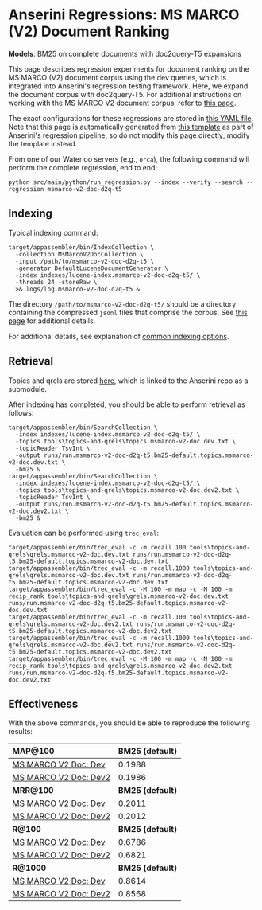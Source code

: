 # Anserini Regressions: MS MARCO (V2) Document Ranking

**Models**: BM25 on complete documents with doc2query-T5 expansions

This page describes regression experiments for document ranking on the MS MARCO (V2) document corpus using the dev queries, which is integrated into Anserini's regression testing framework.
Here, we expand the document corpus with doc2query-T5.
For additional instructions on working with the MS MARCO V2 document corpus, refer to [this page](../../docs/experiments-msmarco-v2.md).

The exact configurations for these regressions are stored in [this YAML file](../../src/main/resources/regression/msmarco-v2-doc-d2q-t5.yaml).
Note that this page is automatically generated from [this template](../../src/main/resources/docgen/templates/msmarco-v2-doc-d2q-t5.template) as part of Anserini's regression pipeline, so do not modify this page directly; modify the template instead.

From one of our Waterloo servers (e.g., `orca`), the following command will perform the complete regression, end to end:

```
python src/main/python/run_regression.py --index --verify --search --regression msmarco-v2-doc-d2q-t5
```

## Indexing

Typical indexing command:

```
target/appassembler/bin/IndexCollection \
  -collection MsMarcoV2DocCollection \
  -input /path/to/msmarco-v2-doc-d2q-t5 \
  -generator DefaultLuceneDocumentGenerator \
  -index indexes/lucene-index.msmarco-v2-doc-d2q-t5/ \
  -threads 24 -storeRaw \
  >& logs/log.msmarco-v2-doc-d2q-t5 &
```

The directory `/path/to/msmarco-v2-doc-d2q-t5/` should be a directory containing the compressed `jsonl` files that comprise the corpus.
See [this page](../../docs/experiments-msmarco-v2.md) for additional details.

For additional details, see explanation of [common indexing options](../../docs/common-indexing-options.md).

## Retrieval

Topics and qrels are stored [here](https://github.com/castorini/anserini-tools/tree/master/topics-and-qrels), which is linked to the Anserini repo as a submodule.

After indexing has completed, you should be able to perform retrieval as follows:

```
target/appassembler/bin/SearchCollection \
  -index indexes/lucene-index.msmarco-v2-doc-d2q-t5/ \
  -topics tools\topics-and-qrels\topics.msmarco-v2-doc.dev.txt \
  -topicReader TsvInt \
  -output runs/run.msmarco-v2-doc-d2q-t5.bm25-default.topics.msmarco-v2-doc.dev.txt \
  -bm25 &
target/appassembler/bin/SearchCollection \
  -index indexes/lucene-index.msmarco-v2-doc-d2q-t5/ \
  -topics tools\topics-and-qrels\topics.msmarco-v2-doc.dev2.txt \
  -topicReader TsvInt \
  -output runs/run.msmarco-v2-doc-d2q-t5.bm25-default.topics.msmarco-v2-doc.dev2.txt \
  -bm25 &
```

Evaluation can be performed using `trec_eval`:

```
target/appassembler/bin/trec_eval -c -m recall.100 tools\topics-and-qrels\qrels.msmarco-v2-doc.dev.txt runs/run.msmarco-v2-doc-d2q-t5.bm25-default.topics.msmarco-v2-doc.dev.txt
target/appassembler/bin/trec_eval -c -m recall.1000 tools\topics-and-qrels\qrels.msmarco-v2-doc.dev.txt runs/run.msmarco-v2-doc-d2q-t5.bm25-default.topics.msmarco-v2-doc.dev.txt
target/appassembler/bin/trec_eval -c -M 100 -m map -c -M 100 -m recip_rank tools\topics-and-qrels\qrels.msmarco-v2-doc.dev.txt runs/run.msmarco-v2-doc-d2q-t5.bm25-default.topics.msmarco-v2-doc.dev.txt
target/appassembler/bin/trec_eval -c -m recall.100 tools\topics-and-qrels\qrels.msmarco-v2-doc.dev2.txt runs/run.msmarco-v2-doc-d2q-t5.bm25-default.topics.msmarco-v2-doc.dev2.txt
target/appassembler/bin/trec_eval -c -m recall.1000 tools\topics-and-qrels\qrels.msmarco-v2-doc.dev2.txt runs/run.msmarco-v2-doc-d2q-t5.bm25-default.topics.msmarco-v2-doc.dev2.txt
target/appassembler/bin/trec_eval -c -M 100 -m map -c -M 100 -m recip_rank tools\topics-and-qrels\qrels.msmarco-v2-doc.dev2.txt runs/run.msmarco-v2-doc-d2q-t5.bm25-default.topics.msmarco-v2-doc.dev2.txt
```

## Effectiveness

With the above commands, you should be able to reproduce the following results:

| **MAP@100**                                                                                                  | **BM25 (default)**|
|:-------------------------------------------------------------------------------------------------------------|-----------|
| [MS MARCO V2 Doc: Dev](https://microsoft.github.io/msmarco/TREC-Deep-Learning.html)                          | 0.1988    |
| [MS MARCO V2 Doc: Dev2](https://microsoft.github.io/msmarco/TREC-Deep-Learning.html)                         | 0.1986    |
| **MRR@100**                                                                                                  | **BM25 (default)**|
| [MS MARCO V2 Doc: Dev](https://microsoft.github.io/msmarco/TREC-Deep-Learning.html)                          | 0.2011    |
| [MS MARCO V2 Doc: Dev2](https://microsoft.github.io/msmarco/TREC-Deep-Learning.html)                         | 0.2012    |
| **R@100**                                                                                                    | **BM25 (default)**|
| [MS MARCO V2 Doc: Dev](https://microsoft.github.io/msmarco/TREC-Deep-Learning.html)                          | 0.6786    |
| [MS MARCO V2 Doc: Dev2](https://microsoft.github.io/msmarco/TREC-Deep-Learning.html)                         | 0.6821    |
| **R@1000**                                                                                                   | **BM25 (default)**|
| [MS MARCO V2 Doc: Dev](https://microsoft.github.io/msmarco/TREC-Deep-Learning.html)                          | 0.8614    |
| [MS MARCO V2 Doc: Dev2](https://microsoft.github.io/msmarco/TREC-Deep-Learning.html)                         | 0.8568    |
